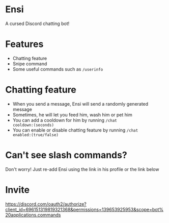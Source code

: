 
# Ensi
A cursed Discord chatting bot!

# Features
+ Chatting feature
+ Snipe command
+ Some useful commands such as <code>/userinfo</code>

# Chatting feature
+ When you send a message, Ensi will send a randomly generated message
+ Sometimes, he will let you feed him, wash him or pet him
+ You can add a cooldown for him by running <code>/chat cooldown:(seconds)</code>
+ You can enable or disable chatting feature by running <code>/chat enabled:(true/false)</code>

# Can't see slash commands?
Don't worry! Just re-add Ensi using the link in his profile or the link below

# Invite
https://discord.com/oauth2/authorize?client_id=696151319819321368&permissions=139653925953&scope=bot%20applications.commands